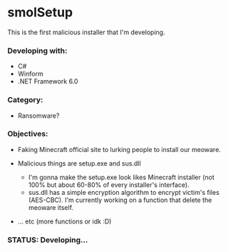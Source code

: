 # smolSetup

This is the first malicious installer that I'm developing.

### Developing with:
- C#
- Winform
- .NET Framework 6.0

### Category:
- Ransomware?

### Objectives:
- Faking Minecraft official site to lurking people to install our meoware.
- Malicious things are setup.exe and sus.dll
    
    - I'm gonna make the setup.exe look likes Minecraft installer (not 100% but about 60-80% of every installer's interface).
    - sus.dll has a simple encryption algorithm to encrypt victim's files (AES-CBC). I'm currently working on a function that delete the meoware itself.

- ... etc (more functions or idk :D)

### STATUS: Developing...
